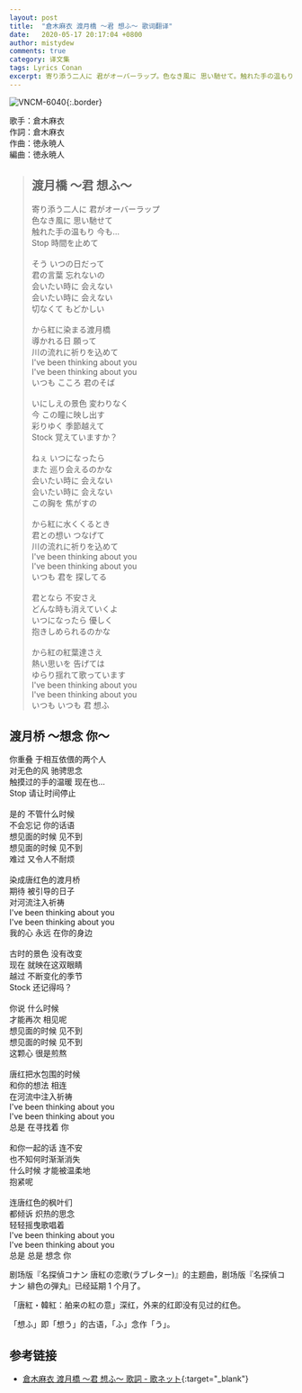 ```yaml
---
layout: post
title:  "倉木麻衣 渡月橋 〜君 想ふ〜 歌词翻译"
date:   2020-05-17 20:17:04 +0800
author: mistydew
comments: true
category: 译文集
tags: Lyrics Conan
excerpt: 寄り添う二人に 君がオーバーラップ。色なき風に 思い馳せて。触れた手の温もり 今も…Stop 時間を止めて。
---
```

![VNCM-6040](https://is4-ssl.mzstatic.com/image/thumb/Music122/v4/49/dc/c3/49dcc39d-d34f-1d37-0d5d-4835bb8664ff/source/600x600bb.jpg){:.border}

歌手：倉木麻衣<br>
作詞：倉木麻衣<br>
作曲：徳永暁人<br>
編曲：徳永暁人

<blockquote class="lyric-original">
  <h2>渡月橋 〜君 想ふ〜</h2>
  <p>
    寄り添う二人に 君がオーバーラップ<br>
    色なき風に 思い馳せて<br>
    触れた手の温もり 今も…<br>
    Stop 時間を止めて<br>
    <br>
    そう いつの日だって<br>
    君の言葉 忘れないの<br>
    会いたい時に 会えない<br>
    会いたい時に 会えない<br>
    切なくて もどかしい<br>
    <br>
    から紅に染まる渡月橋<br>
    導かれる日 願って<br>
    川の流れに祈りを込めて<br>
    I've been thinking about you<br>
    I've been thinking about you<br>
    いつも こころ 君のそば<br>
    <br>
    いにしえの景色 変わりなく<br>
    今 この瞳に映し出す<br>
    彩りゆく 季節越えて<br>
    Stock 覚えていますか？<br>
    <br>
    ねぇ いつになったら<br>
    また 巡り会えるのかな<br>
    会いたい時に 会えない<br>
    会いたい時に 会えない<br>
    この胸を 焦がすの<br>
    <br>
    から紅に水くくるとき<br>
    君との想い つなげて<br>
    川の流れに祈りを込めて<br>
    I've been thinking about you<br>
    I've been thinking about you<br>
    いつも 君を 探してる<br>
    <br>
    君となら 不安さえ<br>
    どんな時も消えていくよ<br>
    いつになったら 優しく<br>
    抱きしめられるのかな<br>
    <br>
    から紅の紅葉達さえ<br>
    熱い思いを 告げては<br>
    ゆらり揺れて歌っています<br>
    I've been thinking about you<br>
    I've been thinking about you<br>
    いつも いつも 君 想ふ
  </p>
</blockquote>

<div class="lyric-translation">
  <h2>渡月桥 ～想念 你～</h2>
  <p>
    你重叠 于相互依偎的两个人<br>
    对无色的风 驰骋思念<br>
    触摸过的手的温暖 现在也…<br>
    Stop 请让时间停止<br>
    <br>
    是的 不管什么时候<br>
    不会忘记 你的话语<br>
    想见面的时候 见不到<br>
    想见面的时候 见不到<br>
    难过 又令人不耐烦<br>
    <br>
    染成唐红色的渡月桥<br>
    期待 被引导的日子<br>
    对河流注入祈祷<br>
    I've been thinking about you<br>
    I've been thinking about you<br>
    我的心 永远 在你的身边<br>
    <br>
    古时的景色 没有改变<br>
    现在 就映在这双眼睛<br>
    越过 不断变化的季节<br>
    Stock 还记得吗？<br>
    <br>
    你说 什么时候<br>
    才能再次 相见呢<br>
    想见面的时候 见不到<br>
    想见面的时候 见不到<br>
    这颗心 很是煎熬<br>
    <br>
    唐红把水包围的时候<br>
    和你的想法 相连<br>
    在河流中注入祈祷<br>
    I've been thinking about you<br>
    I've been thinking about you<br>
    总是 在寻找着 你<br>
    <br>
    和你一起的话 连不安<br>
    也不知何时渐渐消失<br>
    什么时候 才能被温柔地<br>
    抱紧呢<br>
    <br>
    连唐红色的枫叶们<br>
    都倾诉 炽热的思念<br>
    轻轻摇曳歌唱着<br>
    I've been thinking about you<br>
    I've been thinking about you<br>
    总是 总是 想念 你
  </p>
</div>

剧场版『名探偵コナン 唐紅の恋歌(ラブレター)』的主题曲，剧场版『名探偵コナン 緋色の弾丸』已经延期 1 个月了。

「唐紅・韓紅：舶来の紅の意」深红，外来的红即没有见过的红色。

「想ふ」即「想う」的古语，「ふ」念作「う」。

## 参考链接

* [倉木麻衣 渡月橋 〜君 想ふ〜 歌詞 - 歌ネット](https://www.uta-net.com/song/227640/){:target="_blank"}
